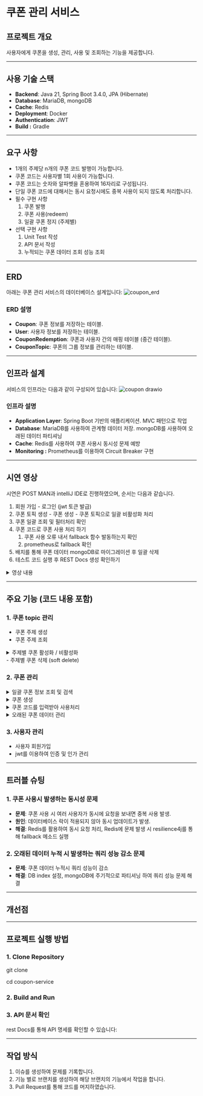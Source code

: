 # 쿠폰 관리 서비스

## 프로젝트 개요

사용자에게 쿠폰을 생성, 관리, 사용 및 조회하는 기능을 제공합니다.

---

## 사용 기술 스택

- **Backend**: Java 21, Spring Boot 3.4.0, JPA (Hibernate)
- **Database**: MariaDB, mongoDB
- **Cache**: Redis
- **Deployment**: Docker
- **Authentication**: JWT
- **Build :** Gradle

---

## 요구 사항

- 1개의 주제당 n개의 쿠폰 코드 발행이 가능합니다.
- 쿠폰 코드는 사용자별 1회 사용이 가능합니다.
- 쿠폰 코드는 숫자와 알파벳을 혼용하여 16자리로 구성됩니다.
- 단일 쿠폰 코드에 대해서는 동시 요청시에도 중복 사용이 되지 않도록 처리합니다.
- 필수 구현 사항
    1. 쿠폰 발행
    2. 쿠폰 사용(redeem)
    3. 일괄 쿠폰 정지 (주제별)
- 선택 구현 사항
    1. Unit Test 작성
    2. API 문서 작성
    3. 누적되는 쿠폰 데이터 조회 성능 조회

---

## ERD

아래는 쿠폰 관리 서비스의 데이터베이스 설계입니다:
![coupon_erd](https://github.com/user-attachments/assets/ac08035c-f6e6-4ea1-8d76-72cea9d26bed)



### ERD 설명

- **Coupon**: 쿠폰 정보를 저장하는 테이블.
- **User**: 사용자 정보를 저장하는 테이블.
- **CouponRedemption**: 쿠폰과 사용자 간의 매핑 테이블 (중간 테이블).
- **CouponTopic**: 쿠폰의 그룹 정보를 관리하는 테이블.

---

## 인프라 설계

서비스의 인프라는 다음과 같이 구성되어 있습니다:
![coupon drawio](https://github.com/user-attachments/assets/71866c7a-b7d3-4e0d-a701-8294c0e3837f)



### 인프라 설명

- **Application Layer**: Spring Boot 기반의 애플리케이션. MVC 패턴으로 작업
- **Database**: MariaDB를 사용하여 관계형 데이터 저장. mongoDB를 사용하여 오래된 데이터 파티셔닝
- **Cache**: Redis를 사용하여 쿠폰 사용시 동시성 문제 예방
- **Monitoring :** Prometheus를 이용하여 Circuit Breaker 구현

---

## 시연 영상

시연은 POST MAN과 intelliJ IDE로 진행하였으며, 순서는 다음과 같습니다.

1. 회원 가입 - 로그인 (jwt 토큰 발급)
2. 쿠폰 토픽 생성 - 쿠폰 생성 - 쿠폰 토픽으로 일괄 비활성화 처리
3. 쿠폰 일괄 조회 및 필터처리 확인
4. 쿠폰 코드로 쿠폰 사용 처리 하기
    1. 쿠폰 사용 오류 내서 fallback 함수 발동하는지 확인
    2. prometheus로 fallback 확인
5. 배치를 통해 쿠폰 데이터 mongoDB로 마이그레이션 후 일괄 삭제
6. 테스트 코드 실행 후 REST Docs 생성 확인하기

<details>
<summary>영상 내용</summary>
</br>
4. 쿠폰 코드로 쿠폰 사용 처리하기</br>
b. prometheus로 fallback 확인하기.</br>


https://github.com/user-attachments/assets/1786f95c-54d9-4101-9a6b-d68d21271449




5. 배치를 통해 데이터 마이그레이션 (시연 영상에서는 즉시 마이그레이션 됩니다.)</br>

</br>


https://github.com/user-attachments/assets/6968287d-88b7-4cce-bf2a-1a02501720b2







</details>

---

## 주요 기능 (코드 내용 포함)

### 1. 쿠폰 topic 관리

- 쿠폰 주제 생성
- 쿠폰 주제 조회
<details>
<summary>주제별 쿠폰 활성화 / 비활성화</summary>
</br>
- controller</br>
    <img src="https://github.com/user-attachments/assets/6ee92252-9cdc-41e4-b389-9999053e56aa" alt="activationcontroller" style="border: 1px solid #ddd; border-radius: 5px; width="400px"></br>
- service</br>
<img src="https://github.com/user-attachments/assets/61088bee-f4f2-4417-8143-11c590e3148f" alt="activationcontroller" style="border: 1px solid #ddd; border-radius: 5px; width="400px"></br>

</details>
- 주제별 쿠폰 삭제 (soft delete)

### 2. 쿠폰 관리


<details>
<summary>일괄 쿠폰 정보 조회 및 검색</summary>
</br>
- query dsl을 사용하여, 검색을 위해 필요한 동적 쿼리 생성
</br>
    <img src="https://github.com/user-attachments/assets/e5755d8b-6854-4d4b-9f96-71c9bf429622" alt="querydsl" style="border: 1px solid #ddd; border-radius: 5px; width="400px"></br>
</details>

<details>
<summary>쿠폰 생성</summary>
</br>
- code generator util을 만들어 코드가 겹치지 않게 생성
</br>
    <img src="https://github.com/user-attachments/assets/85c3c65f-4564-42b2-9708-cf7b9f89a5b1" alt="codegenerator" style="border: 1px solid #ddd; border-radius: 5px; width="400"></br>
- custom exception을 터뜨려 예외 처리, 쿠폰 생성 서비스</br>
    <img src="https://github.com/user-attachments/assets/363062fa-69d8-4779-90ef-f82f6044b6e6" alt="codegenerator" style="border: 1px solid #ddd; border-radius: 5px; width="400"></br>


</details>

<details>
<summary>쿠폰 코드를 입력받아 사용처리</summary>
</br>
- code를 입력받으면 우선 검증을 합니다. 사용 되었는지(isRedeemed), 활성화 되었는지(isActive)</br>
- 검증이 완료되었으면 redis에서 lock key를 생성하여 쿠폰 사용 메서드에 동시에 접근하는 것을 막습니다.</br>
- 접근을 하게되면, 쿠폰은 사용처리가 되고 쿠폰과 유저의 중간 테이블이 생성됩니다.</br>
- redis의 문제로 빈번한 실패 시에는, resilience4j가 fallback method를 실행시킵니다.</br>
- 서버의 9090포트로 들어가서 prometheus 로그를 확인하여 circuitbreaker가 어떻게 작동하는지 확인할 수 있습니다.</br>
- fallback method에서는 ConcurrentHashMap으로 동시성을 제어하였습니다. (단일 서버 한정)</br>
</br>
- 
    <img src="https://github.com/user-attachments/assets/85c3c65f-4564-42b2-9708-cf7b9f89a5b1" alt="codegenerator" style="border: 1px solid #ddd; border-radius: 5px; width="400"></br>
- custom exception을 터뜨려 예외 처리, 쿠폰 생성 서비스</br>
    <img src="https://github.com/user-attachments/assets/363062fa-69d8-4779-90ef-f82f6044b6e6" alt="codegenerator" style="border: 1px solid #ddd; border-radius: 5px; width="400"></br>


</details>
<details>
<summary>오래된 쿠폰 데이터 관리</summary>
</br>
- 스프링 배치를 활용하여 지워진 지 6개월 이상 된 쿠폰 데이터를 mongoDB에 마이그래이션 하였습니다.<br/>
- 배치에서는 job과 step으로 나뉘며, step에서는 reader,writer,proccesor 을 파라미터로 주입받아 100개의 데이터씩 처리합니다.</br>
- 스케줄링 기능으로 3개월에 한 번씩 동작합니다.</br>
- 추가로 자주 검색하는 Coupon 테이블의 code 컬럼은 DB에 인덱스를 추가하여 쿼리 성능을 높였습니다.</br>
</br>
- index (sql) </br>
    <img src="https://github.com/user-attachments/assets/aa0b2600-76c4-40f8-a142-c9160e00b33c" alt="index" style="border: 1px solid #ddd; border-radius: 5px;"></br>
    </br>
- ItemReader </br>
    <img src = "https://github.com/user-attachments/assets/590cb489-16a5-4f5b-8951-9cbcb224b4cf" alt="ItemReader" style="border: 1px solid #ddd; border-radius: 5px;"></br>
    </br>
- ItemWriter</br>
    <img src = "https://github.com/user-attachments/assets/508a503b-a8d3-4496-97be-a0d5df0c75b0" alt = "ItemWriter1" style="border: 1px solid #ddd; border-radius: 5px;"></br>
    <img src = "https://github.com/user-attachments/assets/b98d0eaf-81e9-40be-835d-4fa951670037" alt = "ItemWriter2" style="border: 1px solid #ddd; border-radius: 5px;"></br>
    </br>    
- ItemProcessor </br>
    <img src = "https://github.com/user-attachments/assets/e4bc4d30-bf06-4459-baf5-4e30d2265637" alt="ItemProcessor" style="border: 1px solid #ddd; border-radius: 5px;"></br>
    </br>
- BatchConfig </br>
    <img src = "https://github.com/user-attachments/assets/26778a7c-40cf-4218-aef2-6b2bacce81c2" alt="batchconfig" style="border: 1px solid #ddd; border-radius: 5px;"></br>
    </br>
- BatchService </br>
    <img src="https://github.com/user-attachments/assets/26283775-4288-41d4-9b41-01ed3cfb74cc" alt="batchservice" style="border: 1px solid #ddd; border-radius: 5px;">
    </br>
</details>


### 3. 사용자 관리

- 사용자 회원가입
- jwt를 이용하여 인증 및 인가 관리

---

## 트러블 슈팅

### 1. 쿠폰 사용시 발생하는 동시성 문제

- **문제**: 쿠폰 사용 시 여러 사용자가 동시에 요청을 보내면 중복 사용 발생.
- **원인**: 데이터베이스 락이 적용되지 않아 동시 업데이트가 발생.
- **해결**: Redis를 활용하여 동시 요청 처리, Redis에 문제 발생 시 resilience4j를 통해 fallback 메소드 실행

### 2. 오래된 데이터 누적 시 발생하는 쿼리 성능 감소 문제

- **문제**: 쿠폰 데이터 누적시 쿼리 성능이 감소
- **해결**: DB index 설정, mongoDB에 주기적으로 파티셔닝 하여 쿼리 성능 문제 해결

---

## 개선점

---

## 프로젝트 실행 방법

### 1. Clone Repository

git clone 

cd coupon-service

### 2. Build and Run

### 3. API 문서 확인

rest Docs를 통해 API 명세를 확인할 수 있습니다:

---

## 작업 방식

1. 이슈를 생성하여 문제를 기록합니다.
2. 기능 별로 브랜치를 생성하여 해당 브랜치의 기능에서 작업을 합니다.
3. Pull Request를 통해 코드를 머지하였습니다.
